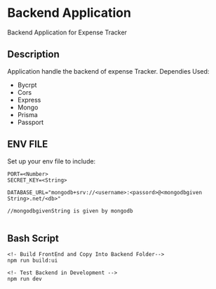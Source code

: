 # Backend Application

Backend Application for Expense Tracker

## Description

Application handle the backend of expense Tracker.
Dependies Used:

- Bycrpt
- Cors
- Express
- Mongo
- Prisma
- Passport

## ENV FILE

Set up your env file to include:

```
PORT=<Number>
SECRET_KEY=<String>

DATABASE_URL="mongodb+srv://<username>:<passord>@<mongodbgiven String>.net/<db>"

//mongodbgivenString is given by mongodb


```

## Bash Script

```
<!- Build FrontEnd and Copy Into Backend Folder-->
npm run build:ui

<!- Test Backend in Development -->
npm run dev
```

<!-- This project is licensed under the [NAME HERE] License - see the LICENSE.md file for details -->

<!-- ## Acknowledgments

Inspiration, code snippets, etc.

- [awesome-readme](https://github.com/matiassingers/awesome-readme)
- [PurpleBooth](https://gist.github.com/PurpleBooth/109311bb0361f32d87a2)
- [dbader](https://github.com/dbader/readme-template)
- [zenorocha](https://gist.github.com/zenorocha/4526327)
- [fvcproductions](https://gist.github.com/fvcproductions/1bfc2d4aecb01a834b46) -->
<!-- # AUTH -->
